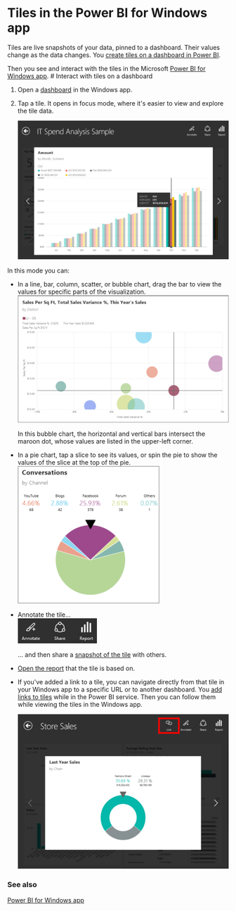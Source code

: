 <properties 
   pageTitle="Tiles in the Power BI for Windows app"
   description="Tiles in the Power BI for Windows app"
   services="powerbi" 
   documentationCenter="" 
   authors="maggiesMSFT" 
   manager="mblythe" 
   editor=""
   tags=""/>
 
<tags
   ms.service="powerbi"
   ms.devlang="NA"
   ms.topic="article"
   ms.tgt_pltfrm="NA"
   ms.workload="powerbi"
   ms.date="11/17/2015"
   ms.author="maggies"/>

# Tiles in the Power BI for Windows app  

Tiles are live snapshots of your data, pinned to a dashboard. Their values change as the data changes. You [create tiles on a dashboard in Power BI](powerbi-service-dashboard-tiles.md).

Then you see and interact with the tiles in the Microsoft [Power BI for Windows app](powerbi-service-windows-app-get-started.md). # Interact with tiles on a dashboard

1.  Open a [dashboard](powerbi-mobile-dashboards-in-the-windows-app.md) in the Windows app.

2.  Tap a tile. It opens in focus mode, where it's easier to view and explore the tile data.  
  
    ![](media/powerbi-mobile-tiles-in-the-windows-app/PBI_WinAppTileSM.png)

In this mode you can:

-   In a line, bar, column, scatter, or bubble chart, drag the bar to view the values for specific parts of the visualization.   
    ![](media/powerbi-mobile-tiles-in-the-windows-app/PBI_WinAppTile.png)

    In this bubble chart, the horizontal and vertical bars intersect the maroon dot, whose values are listed in the upper-left corner.

-   In a pie chart, tap a slice to see its values, or spin the pie to show the values of the slice at the top of the pie.  
    ![](media/powerbi-mobile-tiles-in-the-windows-app/PBI_WinAppPie.png)

-   Annotate the tile...   
    ![](media/powerbi-mobile-tiles-in-the-windows-app/PBI_WinAppTileIcons.png)

    ... and then share a [snapshot of the tile](powerbi-mobile-annotate-and-share-a-snapshot-from-the-windows-app.md) with others.

-   [Open the report](powerbi-mobile-reports-in-the-windows-app.md) that the tile is based on.

-   If you've added a link to a tile, you can navigate directly from that tile in your Windows app to a specific URL or to another dashboard. You [add links to tiles](powerbi-service-edit-a-tile-in-a-dashboard.md#hyperlink) while in the Power BI service. Then you can follow them while viewing the tiles in the Windows app.

    ![](media/powerbi-mobile-tiles-in-the-windows-app/PBI_WinApp_TileLink.png)

### See also
[Power BI for Windows app](powerbi-service-windows-app-get-started.md)